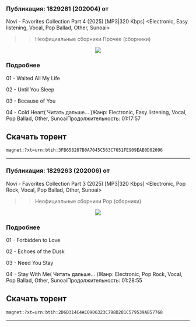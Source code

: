 ###  Публикация: 1829261   (202004) от 

Novi - Favorites Collection Part 4 (2025) [MP3|320 Kbps] <Electronic, Easy listening, Vocal, Pop Ballad, Other, Sunoai>

>>Неофициальные сборники
>>Прочее (сборники)

<div id="header" align="center">
  <img src="https://mybot.cloudpub.ru/public/picture/003/save_picture_202004.jpg" />
</div>


###  Подробнее

01 - Waited All My Life
 02 - Until You Sleep
 03 - Because of You
 04 - Cold Heart(   Читать дальше...   )Жанр: Electronic, Easy listening, Vocal, Pop Ballad, Other, SunoaiПродолжительность: 01:17:57

## Скачать торент
```bash
magnet:?xt=urn:btih:3FB658287B0A7045C563C7651FE909EAB0D02096
```



---------------------------------------------------------------------------------------------------------------
###  Публикация: 1829263   (202006) от 

Novi - Favorites Collection Part 3 (2025) [MP3|320 Kbps] <Electronic, Pop Rock, Vocal, Pop Ballad, Other, Sunoai>

>>Неофициальные сборники
>>Pop (сборники)

<div id="header" align="center">
  <img src="https://mybot.cloudpub.ru/public/picture/003/save_picture_202006.jpg" />
</div>


###  Подробнее

01 - Forbidden to Love
 02 - Echoes of the Dusk
 03 - Need You Stay
 04 - Stay With Me(   Читать дальше...   )Жанр: Electronic, Pop Rock, Vocal, Pop Ballad, Other, SunoaiПродолжительность: 01:28:55

## Скачать торент
```bash
magnet:?xt=urn:btih:2D6D314C4AC0906323C798D281C579539AB57768
```



---------------------------------------------------------------------------------------------------------------
